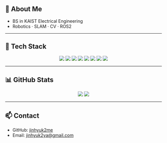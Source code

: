<!-- About -->
## 👋 About Me
- BS in KAIST Electrical Engineering
- Robotics · SLAM · CV · ROS2

---

<!-- Tech Stack -->
## 🚀 Tech Stack
<p align="center">
  <img src="https://img.shields.io/badge/ROS2-22314E?style=for-the-badge&logo=ros&logoColor=white"/>
  <img src="https://img.shields.io/badge/C++-00599C?style=for-the-badge&logo=cplusplus&logoColor=white"/>
  <img src="https://img.shields.io/badge/Python-3776AB?style=for-the-badge&logo=python&logoColor=white"/>
  <img src="https://img.shields.io/badge/OpenCV-5C3EE8?style=for-the-badge&logo=opencv&logoColor=white"/>
  <img src="https://img.shields.io/badge/SLAM-4CAF50?style=for-the-badge"/>
  <img src="https://img.shields.io/badge/YOLO-00FFFF?style=for-the-badge&logo=yolo&logoColor=black"/>
  <img src="https://img.shields.io/badge/PyTorch-EE4C2C?style=for-the-badge&logo=pytorch&logoColor=white"/>
  <img src="https://img.shields.io/badge/TensorFlow-FF6F00?style=for-the-badge&logo=tensorflow&logoColor=white"/>
</p>

---

<!-- GitHub Stats -->
## 📊 GitHub Stats
<p align="center">
  <img src="https://github-readme-stats.vercel.app/api?username=jinhyuk2me&show_icons=true&theme=tokyonight"/>
  <img src="https://github-readme-stats.vercel.app/api/top-langs/?username=jinhyuk2me&layout=compact&theme=tokyonight"/>
</p>

---

<!-- Contact -->
## 📫 Contact
- GitHub: [jinhyuk2me](https://github.com/jinhyuk2me)
- Email: jinhyuk2ya@gmail.com
